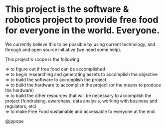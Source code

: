 
<h1>This project is the software & robotics project to provide free food for everyone in the world. Everyone.</h1> 

We currently believe this to be possible by using current technology, and through and open source initiative (we need some help).

This project's scope is the following:

=> to figure out if free food can be accomplished<br>
=> to begin researching and generating assets to accomplish the objective<br>
=> to build the software to accomplish the project<br>
=> to build the hardware to accomplish the project (or the means to produce the hardware)<br>
=> to build the other resources that will be necessary to accomplish the project (fundraising, awareness, data analysis, working with business and regulators, etc)<br>
=> to make Free Food sustainable and accessable to everyone at the end.<br>


@jppope
